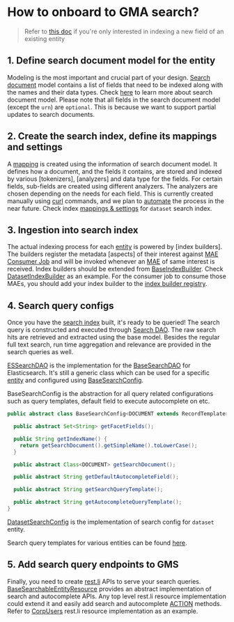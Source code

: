 # How to onboard to GMA search?

> Refer to [this doc](./search-over-new-field.md) if you're only interested in indexing a new field of an existing entity 

## 1. Define search document model for the entity
Modeling is the most important and crucial part of your design. 
[Search document] model contains a list of fields that need to be indexed along with the names and their data types. 
Check [here][Search document] to learn more about search document model.
Please note that all fields in the search document model (except the `urn`) are `optional`. 
This is because we want to support partial updates to search documents.

[Search document]: ../what/search-document.md

## 2. Create the search index, define its mappings and settings

A [mapping] is created using the information of search document model. 
It defines how a document, and the fields it contains, are stored and indexed by various [tokenizers], [analyzers] and data type for the fields. 
For certain fields, sub-fields are created using different analyzers. 
The analyzers are chosen depending on the needs for each field. 
This is currently created manually using [curl] commands, and we plan to [automate](../what/search-index.md#search-automation-tbd) the process in the near future. 
Check index [mappings & settings](../../docker/elasticsearch/dataset-index-config.json) for `dataset` search index.

## 3. Ingestion into search index
The actual indexing process for each [entity] is powered by [index builders]. 
The builders register the metadata [aspects] of their interest against [MAE Consumer Job] and will be invoked whenever an [MAE] of same interest is received. 
Index builders should be extended from [BaseIndexBuilder]. Check [DatasetIndexBuilder] as an example. 
For the consumer job to consume those MAEs, you should add your index builder to the [index builder registry].

## 4. Search query configs
Once you have the [search index] built, it's ready to be queried! 
The search query is constructed and executed through [Search DAO]. 
The raw search hits are retrieved and extracted using the base model. 
Besides the regular full text search, run time aggregation and relevance are provided in the search queries as well. 

[ESSearchDAO] is the implementation for the [BaseSearchDAO] for Elasticsearch.
It's still a generic class which can be used for a specific [entity] and configured using [BaseSearchConfig]. 

BaseSearchConfig is the abstraction for all query related configurations such as query templates, default field to execute autocomplete on etc.

```java
public abstract class BaseSearchConfig<DOCUMENT extends RecordTemplate> {

  public abstract Set<String> getFacetFields();

  public String getIndexName() {
    return getSearchDocument().getSimpleName().toLowerCase();
  }

  public abstract Class<DOCUMENT> getSearchDocument();

  public abstract String getDefaultAutocompleteField();

  public abstract String getSearchQueryTemplate();

  public abstract String getAutocompleteQueryTemplate();
}
```

[DatasetSearchConfig] is the implementation of search config for `dataset` entity.

Search query templates for various entities can be found [here](https://github.com/linkedin/datahub/tree/master/gms/impl/src/main/resources). 

## 5. Add search query endpoints to GMS
Finally, you need to create [rest.li](https://rest.li) APIs to serve your search queries. 
[BaseSearchableEntityResource] provides an abstract implementation of search and autocomplete APIs.
Any top level rest.li resource implementation could extend it and easily add search and autocomplete [ACTION](https://linkedin.github.io/rest.li/user_guide/restli_server#action) methods.
Refer to [CorpUsers] rest.li resource implementation as an example.


[mapping]: https://www.elastic.co/guide/en/elasticsearch/reference/5.6/mapping.html
[tokenizer]: https://www.elastic.co/guide/en/elasticsearch/reference/5.6/analysis-tokenizers.html
[analyzer]: https://www.elastic.co/guide/en/elasticsearch/reference/5.6/analysis-analyzers.html
[curl]: https://en.wikipedia.org/wiki/CURL
[entity]: ../what/entity.md
[index builder]: ../architecture/metadata-ingestion.md#search-and-graph-index-builders
[aspect]: ../what/aspect.md
[mae consumer job]: ../architecture/metadata-ingestion.md#mae-consumer-job
[mae]: ../what/mxe.md#metadata-audit-event-mae
[baseindexbuilder]: ../../metadata-builders/src/main/java/com/linkedin/metadata/builders/search/BaseIndexBuilder.java
[datasetindexbuilder]: ../../metadata-builders/src/main/java/com/linkedin/metadata/builders/search/DatasetIndexBuilder.java
[index builder registry]: ../../metadata-builders/src/main/java/com/linkedin/metadata/builders/search/RegisteredIndexBuilders.java
[search index]: ../what/search-index.md
[search dao]: ../architecture/metadata-serving.md#search-dao
[essearchdao]: ../../metadata-dao-impl/elasticsearch-dao/src/main/java/com/linkedin/metadata/dao/search/ESSearchDAO.java
[basesearchdao]: ../../metadata-dao/src/main/java/com/linkedin/metadata/dao/BaseSearchDAO.java
[basesearchconfig]: ../../metadata-dao-impl/elasticsearch-dao/src/main/java/com/linkedin/metadata/dao/search/BaseSearchConfig.java
[datasetsearchconfig]: ../../gms/impl/src/main/java/com/linkedin/metadata/configs/DatasetSearchConfig.java
[basesearchableentityresource]: ../../metadata-restli-resource/src/main/java/com/linkedin/metadata/restli/BaseSearchableEntityResource.java
[corpusers]: ../../gms/impl/src/main/java/com/linkedin/metadata/resources/identity/CorpUsers.java
